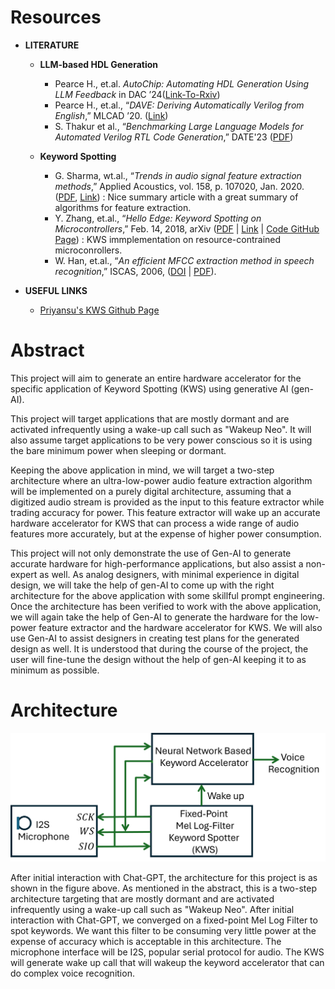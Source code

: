 # Resources

- **LITERATURE**
  - **LLM-based HDL Generation**
    - Pearce H., et.al. _AutoChip: Automating HDL Generation Using LLM Feedback_ in DAC ’24([Link-To-Rxiv](https://arxiv.org/pdf/2311.04887))
    - Pearce H., et.al., “_DAVE: Deriving Automatically Verilog from English_,” MLCAD ’20. ([Link](https://dl.acm.org/doi/10.1145/3380446.3430634))
    - S. Thakur et al., “_Benchmarking Large Language Models for Automated Verilog RTL Code Generation_,” DATE'23 ([PDF](https://arxiv.org/pdf/2212.11140))

  - **Keyword Spotting**
    -  G. Sharma, wt.al., “_Trends in audio signal feature extraction methods_,” Applied Acoustics, vol. 158, p. 107020, Jan. 2020. ([PDF](https://calebrascon.info/AR/Topic4/addresources/features.pdf), [Link](https://doi.org/10.1016/j.apacoust.2019.107020)) : Nice summary article with a great summary of algorithms for feature extraction.
    - Y. Zhang, et.al., “_Hello Edge: Keyword Spotting on Microcontrollers_,” Feb. 14, 2018, arXiv ([PDF](https://arxiv.org/pdf/1711.07128) | [Link](https://arxiv.org/abs/1711.07128) | [Code GitHub Page](https://github.com/ARM-software/ML-KWS-for-MCU)) : KWS immplementation on resource-contrained microconrollers.
    - W. Han, et.al., “_An efficient MFCC extraction method in speech recognition_,” ISCAS, 2006, ([DOI](doi://10.1109/ISCAS.2006.1692543) | [PDF](https://www.academia.edu/download/31107261/1660.pdf)).

- **USEFUL LINKS**
  - [Priyansu's KWS Github Page](https://github.com/Priyansu122/Project_keywordSpotter)

 
# Abstract

This project will aim to generate an entire hardware accelerator for the specific application of Keyword Spotting (KWS) using generative AI (gen-AI).

This project will target applications that are mostly dormant and are activated infrequently using a wake-up call such as "Wakeup Neo". It will also assume target applications to be very power conscious so it is using the bare minimum power when sleeping or dormant.

Keeping the above application in mind, we will target a two-step architecture where an ultra-low-power audio feature extraction algorithm will be implemented on a purely digital architecture, assuming that a digitized audio stream is provided as the input to this feature extractor while trading accuracy for power. This feature extractor will wake up an accurate hardware accelerator for KWS that can process a wide range of audio features more accurately, but at the expense of higher power consumption.

This project will not only demonstrate the use of Gen-AI to generate accurate hardware for high-performance applications, but also assist a non-expert as well. As analog designers, with minimal experience in digital design, we will take the help of gen-AI to come up with the right architecture for the above application with some skillful prompt engineering. Once the architecture has been verified to work with the above application, we will again take the help of Gen-AI to generate the hardware for the low-power feature extractor and the hardware accelerator for KWS. We will also use Gen-AI to assist designers in creating test plans for the generated design as well. It is understood that during the course of the project, the user will fine-tune the design without the help of gen-AI keeping it to as minimum as possible.

# Architecture

![KWS Architecture](doc/KWS-Arch.png)

After initial interaction with Chat-GPT, the architecture for this project is as shown in the figure above. As mentioned in the abstract, this is a two-step architecture targeting that are mostly dormant and are activated infrequently using a wake-up call such as "Wakeup Neo". After initial interaction with Chat-GPT, we converged on a fixed-point Mel Log Filter to spot keywords. We want this filter to be consuming very little power at the expense of accuracy which is acceptable in this architecture. The microphone interface will be I2S, popular serial protocol for audio. The KWS will generate wake up call that will wakeup the keyword accelerator that can do complex voice recognition. 

